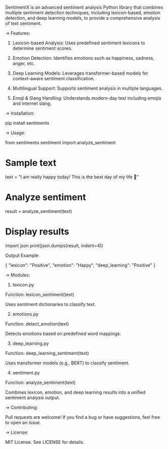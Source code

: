 SentimentX is an advanced sentiment analysis Python library that combines multiple sentiment detection techniques, including lexicon-based, emotion detection, and deep learning models, to provide a comprehensive analysis of text sentiment.

-> Features:

1. Lexicon-based Analysis: Uses predefined sentiment lexicons to determine sentiment scores.

2. Emotion Detection: Identifies emotions such as happiness, sadness, anger, etc.

3. Deep Learning Models: Leverages transformer-based models for context-aware sentiment classification.

4. Multilingual Support: Supports sentiment analysis in multiple languages.

5. Emoji & Slang Handling: Understands modern-day text including emojis and internet slang.

-> Installation:

pip install sentimentx

-> Usage:

from sentimentx.sentiment import analyze_sentiment

# Sample text
text = "I am really happy today! This is the best day of my life 🎉"

# Analyze sentiment
result = analyze_sentiment(text)

# Display results
import json
print(json.dumps(result, indent=4))

Output Example

{
    "lexicon": "Positive",
    "emotion": "Happy",
    "deep_learning": "Positive"
}

-> Modules:

1. lexicon.py

Function: lexicon_sentiment(text)

Uses sentiment dictionaries to classify text.

2. emotions.py

Function: detect_emotion(text)

Detects emotions based on predefined word mappings.

3. deep_learning.py

Function: deep_learning_sentiment(text)

Uses transformer models (e.g., BERT) to classify sentiment.

4. sentiment.py

Function: analyze_sentiment(text)

Combines lexicon, emotion, and deep learning results into a unified sentiment analysis output.

-> Contributing:

Pull requests are welcome! If you find a bug or have suggestions, feel free to open an issue.

-> License:

MIT License. See LICENSE for details.